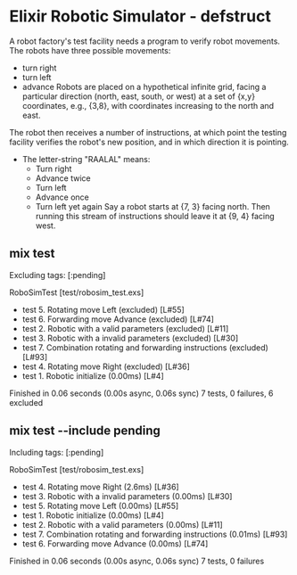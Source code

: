 # Elixir Robotic Simulator - defstruct

A robot factory's test facility needs a program to verify robot movements.
The robots have three possible movements:
- turn right
- turn left
- advance
Robots are placed on a hypothetical infinite grid, facing a particular 
direction (north, east, south, or west) at a set of {x,y} 
coordinates, e.g., {3,8}, with coordinates increasing to the north and east.

The robot then receives a number of instructions, at which point the testing 
facility verifies the robot's new position, and in which direction it is pointing.

- The letter-string "RAALAL" means:
	- Turn right
	- Advance twice
	- Turn left
	- Advance once
	- Turn left yet again
Say a robot starts at {7, 3} facing north. 
Then running this stream of instructions should leave it at {9, 4} facing west.

## mix test
Excluding tags: [:pending]

RoboSimTest [test/robosim_test.exs]
  * test 5. Rotating move Left (excluded) [L#55]
  * test 6. Forwarding move Advance (excluded) [L#74]
  * test 2. Robotic with a valid parameters (excluded) [L#11]
  * test 3. Robotic with a invalid parameters (excluded) [L#30]
  * test 7. Combination rotating and forwarding instructions (excluded) [L#93]
  * test 4. Rotating move Right (excluded) [L#36]
  * test 1. Robotic initialize (0.00ms) [L#4]

Finished in 0.06 seconds (0.00s async, 0.06s sync)
7 tests, 0 failures, 6 excluded


## mix test --include pending
Including tags: [:pending]

RoboSimTest [test/robosim_test.exs]
  * test 4. Rotating move Right (2.6ms) [L#36]
  * test 3. Robotic with a invalid parameters (0.00ms) [L#30]
  * test 5. Rotating move Left (0.00ms) [L#55]
  * test 1. Robotic initialize (0.00ms) [L#4]
  * test 2. Robotic with a valid parameters (0.00ms) [L#11]
  * test 7. Combination rotating and forwarding instructions (0.01ms) [L#93]
  * test 6. Forwarding move Advance (0.00ms) [L#74]

Finished in 0.06 seconds (0.00s async, 0.06s sync)
7 tests, 0 failures
